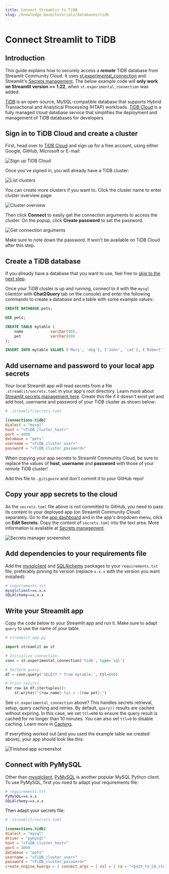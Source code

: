 ```yaml
---
title: Connect Streamlit to TiDB
slug: /knowledge-base/tutorials/databases/tidb
---
```


# Connect Streamlit to TiDB

## Introduction

This guide explains how to securely access a **_remote_** TiDB database from Streamlit Community Cloud. It uses [st.experimental_connection](/library/api-reference/connections/st.experimental_connection) and Streamlit's [Secrets management](/library/advanced-features/secrets-management). The below example code will **only work on Streamlit version >= 1.22**, when `st.experimental_connection` was added.

[TiDB](https://www.pingcap.com/tidb/) is an open-source, MySQL-compatible database that supports Hybrid Transactional and Analytical Processing (HTAP) workloads. [TiDB Cloud](https://www.pingcap.com/tidb-cloud/) is a fully managed cloud database service that simplifies the deployment and management of TiDB databases for developers.

## Sign in to TiDB Cloud and create a cluster

First, head over to [TiDB Cloud](https://tidbcloud.com/free-trial) and sign up for a free account, using either Google, GitHub, Microsoft or E-mail:

![Sign up TiDB Cloud](/images/databases/tidb-1.png)

Once you've signed in, you will already have a TiDB cluster:

![List clusters](/images/databases/tidb-2.png)

You can create more clusters if you want to. Click the cluster name to enter cluster overview page:

![Cluster overview](/images/databases/tidb-3.png)

Then click **Connect** to easily get the connection arguments to access the cluster. On the popup, click **Create password** to set the password.

![Get connection arguments](/images/databases/tidb-4.png)

<Important>

Make sure to note down the password. It won't be available on TiDB Cloud after this step.

</Important>

## Create a TiDB database

<Note>

If you already have a database that you want to use, feel free
to [skip to the next step](#add-username-and-password-to-your-local-app-secrets).

</Note>

Once your TiDB cluster is up and running, connect to it with the `mysql` client(or with **Chat2Query** tab on the console) and enter the following commands to create a database and a table with some example values:

```sql
CREATE DATABASE pets;

USE pets;

CREATE TABLE mytable (
    name            varchar(80),
    pet             varchar(80)
);

INSERT INTO mytable VALUES ('Mary', 'dog'), ('John', 'cat'), ('Robert', 'bird');
```

## Add username and password to your local app secrets

Your local Streamlit app will read secrets from a file `.streamlit/secrets.toml` in your app's root directory. Learn more about [Streamlit secrets management here](/library/advanced-features/secrets-management). Create this file if it doesn't exist yet and add host, username and password of your TiDB cluster as shown below:

```toml
# .streamlit/secrets.toml

[connections.tidb]
dialect = "mysql"
host = "<TiDB_cluster_host>"
port = 4000
database = "pets"
username = "<TiDB_cluster_user>"
password = "<TiDB_cluster_password>"
```

<Important>

When copying your app secrets to Streamlit Community Cloud, be sure to replace the values of **host**, **username** and **password** with those of your _remote_ TiDB cluster!

Add this file to `.gitignore` and don't commit it to your GitHub repo!

</Important>

## Copy your app secrets to the cloud

As the `secrets.toml` file above is not committed to GitHub, you need to pass its content to your deployed app (on Streamlit Community Cloud) separately. Go to the [app dashboard](https://share.streamlit.io/) and in the app's dropdown menu, click on **Edit Secrets**. Copy the content of `secrets.toml` into the text area. More information is available at [Secrets management](/streamlit-community-cloud/deploy-your-app/secrets-management).

![Secrets manager screenshot](/images/databases/edit-secrets.png)

## Add dependencies to your requirements file

Add the [mysqlclient](https://github.com/PyMySQL/mysqlclient) and [SQLAlchemy](https://github.com/sqlalchemy/sqlalchemy) packages to your `requirements.txt` file, preferably pinning its version (replace `x.x.x` with the version you want installed):

```bash
# requirements.txt
mysqlclient==x.x.x
SQLAlchemy==x.x.x
```

## Write your Streamlit app

Copy the code below to your Streamlit app and run it. Make sure to adapt `query` to use the name of your table.

```python
# streamlit_app.py

import streamlit as st

# Initialize connection.
conn = st.experimental_connection('tidb', type='sql')

# Perform query.
df = conn.query('SELECT * from mytable;', ttl=600)

# Print results.
for row in df.itertuples():
    st.write(f"{row.name} has a :{row.pet}:")
```

See `st.experimental_connection` above? This handles secrets retrieval, setup, query caching and retries. By default, `query()` results are cached without expiring. In this case, we set `ttl=600` to ensure the query result is cached for no longer than 10 minutes. You can also set `ttl=0` to disable caching. Learn more in [Caching](/library/advanced-features/caching).

If everything worked out (and you used the example table we created above), your app should look like this:

![Finished app screenshot](/images/databases/streamlit-app.png)

## Connect with PyMySQL

Other than [mysqlclient](https://github.com/PyMySQL/mysqlclient), [PyMySQL](https://github.com/PyMySQL/PyMySQL) is another popular MySQL Python client. To use PyMySQL, first you need to adapt your requirements file:

```bash
# requirements.txt
PyMySQL==x.x.x
SQLAlchemy==x.x.x
```

Then adapt your secrets file:

```toml
# .streamlit/secrets.toml

[connections.tidb]
dialect = "mysql"
driver = "pymysql"
host = "<TiDB_cluster_host>"
port = 4000
database = "pets"
username = "<TiDB_cluster_user>"
password = "<TiDB_cluster_password>"
create_engine_kwargs = { connect_args = { ssl = { ca = "<path_to_CA_store>" }}}
```
